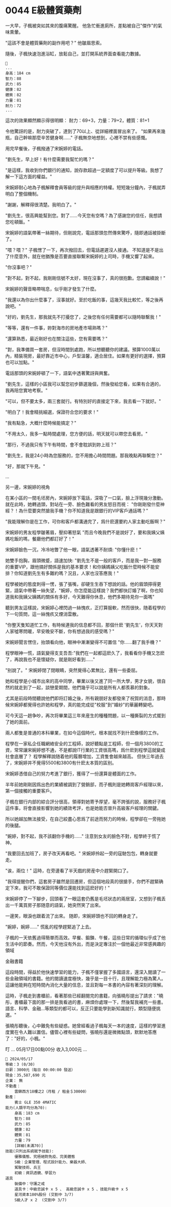 # 0044 E級體質藥劑

一大早，子楓被突如其來的腹痛驚醒。
他急忙衝進廁所，差點被自己"傑作"的氣味熏暈。

"這該不會是體質藥劑的副作用吧？"
他皺眉思索。

隨後，子楓快速泡進浴缸，放鬆自己，並打開系統界面查看能力數據。

```
📰
...
身高：184 cm
智力：88
武力：85
健康：82
體質：82
力量：81
耐力：72
...
```

這次的效果顯然顯示得很明顯：
耐力：69+3，力量：79+2，體質：81+1

令他驚訝的是，耐力突破了，達到了70以上、從詳細裡面冒出來了。
"如果再來幾瓶，自己幹嘛那麼辛苦健身啊……"
子楓無奈地想到，心裡不禁有些感慨。

用完早餐後，子楓撥通了宋婉婷的電話。

"劉先生，早上好！有什麼需要我幫忙的嗎？"

"是這樣，我收到你們銀行的通知，說存款超過一定額度了可以提升等級。我想了解一下這方面的權益。"

宋婉婷耐心地為子楓解釋會員等級的提升與相應的特權。短短幾分鐘內，子楓就弄明白了整個機制。

"謝謝，解釋得很清楚。我明白了。"

"劉先生，很高興能幫到您。對了……今天您有空嗎？為了感謝您的信任，我想請您吃頓飯。"

宋婉婷的語氣帶著一絲期待，但剛說完，電話那頭忽然傳來驚呼，隨即通話被掛斷了。

"喂？喂？"
子楓愣了一下，再次撥回去，但電話遲遲沒人接通。
不知道是不是出了什麼意外，就在他猶豫是否要直接聯繫宋婉婷的上司時，手機又響了起來。

"你沒事吧？"

"對不起，對不起，我剛剛信號不太好，現在沒事了，真的很抱歉。您請繼續說！"

宋婉婷的聲音略帶喘息，似乎剛才發生了什麼。

"我還以為你出什麼事了，沒事就好。至於吃飯的事，這幾天我比較忙，等之後再說吧。"

"好的，劉先生，那我就先不打擾您了，之後您有任何需要都可以隨時聯繫我！"

"等等，還有一件事，妳對海市的房地產市場熟嗎？"

"還算熟悉，最近剛好也在關注這些，您有需要嗎？"

"對，我準備買一套房，但沒時間到處跑，所以想聽聽你的建議。預算1000萬以內，精裝現房，最好靠近市中心，戶型溫馨，適合居住。如果有更好的選擇，預算也可以加點。"

電話那頭的宋婉婷頓了一下，語氣中透著驚訝與興奮。

"劉先生，這樣的小區我可以幫您初步篩選幾個，然後發給您看，如果有合適的，我再陪您實地考察。"

"可以，但不要太多，兩三套就行。有特別好的直接定下來，我去看一下就好。"

"明白了！我會精挑細選，保證符合您的要求！"

"我有點急，大概什麼時候能搞定？"

"不用太久，我多一點時間處理，您方便的話，明天就可以帶您去看房。"

"那行，不過我只有下午有時間，會不會耽誤到妳上班？"

"劉先生，我是24小時為您服務的，您不用擔心時間問題。那我晚點再聯繫您？"

"好，那就下午見。"

...

另一邊，宋婉婷的視角

在某小區的一間毛坯房內，宋婉婷放下電話，深吸了一口氣，臉上浮現幾分激動。
就在此時，她轉過頭，對站在一旁、臉色難看的男友怒目而視：
"你剛剛發什麼神經？！為什麼要突然搶我手機？你不知道我是跟銀行的VIP客戶通話嗎？"

"我能理解你是在工作，可你和客戶都溝通完了，爲什麽還要約人家主動吃飯啊？"

宋婉婷的男友程學皺著眉，壓抑著怒氣
"而且今晚我們不是說好了，要和我姨父姨媽吃飯的嗎，餐廳他們都訂好了！"

宋婉婷臉色一沉，冷冷地瞥了他一眼，語氣透著不耐煩:
"你懂什麽！"

她雙手抱胸，眉頭微蹙，語速加快:
"劉先生不是一般的客戶，而是我一對一服務的重要VIP，跟他搞好關係是我的基本要求！和你姨媽姨父吃飯什麼時候不能安排？你知道劉先生有多難約嗎？況且，人家也沒答應我！"

程學被她的態度刺得一愣，張了張嘴，卻硬生生吞下想說的話。他的眉頭擰得更緊，語氣中帶著一絲失望，"婉婷，你怎麼能這樣說？我們都快訂婚了啊，你也知道我和我姨父姨媽的關係有多好，今天難得你休息，他們多期待見你一面嗎"

聽到男友這樣說，宋婉婷心裡閃過一絲愧疚，正打算服軟，然而很快，随着程學的下一句質問，這一絲愧疚又煙消雲散。

"你整天隻知道忙工作，有時候連我的信息都不回，那個什麽 '劉先生'，你天天對人家噓寒問暖，早安晚安不斷，你有想過我的感受嗎？"

宋婉婷聞言愣住，抬頭看向他，眼神中漸漸變得不可置信
"你……翻了我手機？"

程學眼神一慌，語氣變得支支吾吾:"我們在一起都這麽久了，我看看你手機又怎麽了，再說我也不是懷疑你，就是剛好看到……"

"别說了。"
宋婉婷閉了閉眼睛，突然覺得心累無比，還有一些委屈。

她和程學是小城市出來的高中同學，畢業以後又進了同一所大學，男才女貌，很自然的就走到了一起，談戀愛期間，他們幾乎可以說是所有人都羨慕的對象。

尤其是前段時間聽說他們即将訂婚之後，所有親朋好友都發來了祝賀的消息，那時候宋婉婷都覺得也許她和程學，真的能完成從"校服"到"婚紗"的華麗轉變吧。

可今天這一趟争吵，再次将畢業這三年來産生的種種問題，以一種撕裂的方式擺到了她的面前。

兩人都隻是普通的本科畢業，在如今這個時代，根本就找不到什麽像樣的工作。

程學在一家私企任職網絡安全的工程師，說好聽點是工程師，但一個月3800的工資，常常讓宋婉婷想不通，不是都說IT行業的工資很高嗎，爲什麽到程學這就變成社會底層了？
程學解釋說随着他的履曆增加，工資隻會越來越高。
但快三年過去了，宋婉婷并不覺得5500和3800有什麽太本質的區别。

宋婉婷憑借自己的努力考進了銀行，獲得了一份還算是體面的工作。

半年前她剛剛因爲出色的業績被調到了營銷部，而子楓則是她轉崗客戶經理以來，第一個接觸的重要客戶。

子楓在銀行内部的綜合評分很高，領導對她寄予厚望，毫不誇張的說，服務好子楓這件事，将會直接影響到她的績效考評，也是她能否晉升高級客戶經理的關鍵。

所以她越加無法接受，在自己絞盡心思爲了前途而努力的時候，程學卻在一旁拖她的後腿。

"婉婷，對不起，我不該翻你手機的……"
注意到女友的臉色不對，程學終于慌了神。

"我要回去加班了，房子改天再看吧。"
宋婉婷拎起一旁的寇馳包包，轉身就要走。

"诶，兩位！"
這時，在旁邊看了半天戲的房産中介趕緊開口了。

"我得提醒你們，這套房子雖然是回遷房，但這個地段真的很搶手，你們不趕緊确定下來，我可不敢保證同等價位還能找到這麽好的！"

宋婉婷停了一下腳步，回頭看了一眼這套仍舊是毛坯狀态的兩居室，又想到子楓丢出一千萬買房子那随意的語氣，她突然笑了出來。

一邊笑，眼淚也跟着流了出來。
随即，宋婉婷頭也不回的轉身走了。

"婉婷，婉婷……"
慌亂的程學趕緊追了上去。

子楓的一天依舊過得簡單而高效。早餐、鍛鍊、午餐，這些日常的循環似乎成了他生活中的節奏。然而，今天他沒有外出，而是決定專注於一個他最近非常感興趣的領域

金融書籍

這段時間，得益於他快速學習的能力，子楓不僅掌握了多國語言，還深入閱讀了一些金融領域的書籍。他的閱讀速度極快，幾乎是一目十行，且理解能力極為驚人。這讓他能夠在短時間內消化大量的信息，並且對每一本書的內容有著深刻的理解。

這時，子楓走到書櫃前，看著那些已經翻閱完的書籍，向張曉彤提出了請求："曉彤，書櫃最下面的那一排是我看過的書，麻煩你處理一下，然後幫我補充一些書。語言、科學、金融…等類型的都可以，反正只要能學到新知識就行，類型隨便挑選。"

張曉彤聽後，心中難免有些疑惑。她曾經看過子楓每天一本的速度，這樣的學習進度實在令人難以置信。儘管心裡有些疑問，張曉彤還是微微點頭，默默地答應了："好的，小楓。"

叮
… 05月17日00點00分 收入3,000元 …

```
📰 2024/05/17
等級：3 (0/30)
日薪：3000元（每日 00:00:00 發送）
現金：35,587,690 元
企業： 無
不動產：
    雲錦西方18樓之2（月租 / 租金＄30000）
動產：
    賓士 GLE 350 4MATIC
能力(人類平均分為70):
    身高：183 cm
    智力：88
    武力：85
    健康：82
    體質：81
    力量：79
    [詳細(未滿70)]
技能(只列出系統賦予技能):
    優雅儀態、究極絕對免疫、完美體態
    S級：企業管理、程式設計能力、樂器大師、
    駕駛技術、兵王
    初級：資訊透鏡、學習力
道具
    裝備中：守護之戒
    道具卡：中級忠誠卡 x 5 、 高級忠誠卡 x 5 、技能升級卡 x 5
    星河資本100%股份 (交割中 3/7)
    S級人才 x 2  (交割中 3/7)

```